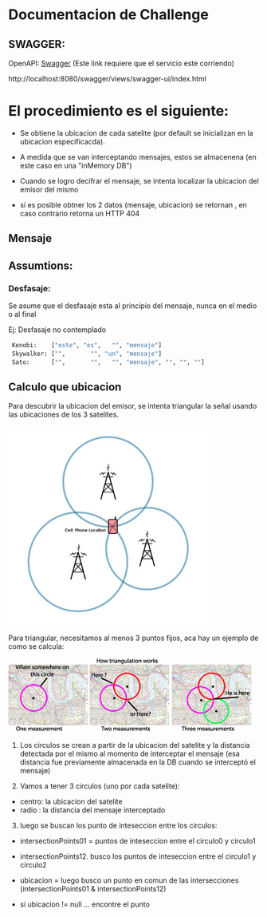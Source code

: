 # Documentacion de Challenge

## SWAGGER:

OpenAPI: [Swagger](http://localhost:8080/swagger/views/swagger-ui/index.html)
(Este link requiere que el servicio este corriendo)




http://localhost:8080/swagger/views/swagger-ui/index.html


# El procedimiento es el siguiente:

- Se obtiene la ubicacion de cada satelite (por default se inicializan en la ubicacion especificacda).

- A medida que se van interceptando mensajes, estos se almacenena (en este caso en una "inMemory DB")

- Cuando se logro decifrar el mensaje, se intenta localizar la ubicacion del emisor del mismo

- si es posible obtner los 2 datos (mensaje, ubicacion) se retornan , en caso contrario retorna un HTTP 404


## Mensaje

## Assumtions:

### Desfasaje: 
 Se asume que el desfasaje esta al principio del mensaje, nunca en el medio o al final

Ej: Desfasaje no contemplado
```bash
 Kenobi: ​   ["este", "es",   "", "mensaje"]
 Skywalker: ​["",       "", "un", "mensaje"]
 Sato: ​     ["",       "",   "", "mensaje", "", "", ""]
```


## Calculo que ubicacion

Para descubrir la ubicacion del emisor, se intenta triangular la señal usando las ubicaciones de los 3 satelites.

![triangulacion](t1.jpeg "triangulacion")

Para triangular, necesitamos al menos 3 puntos fijos, aca hay un ejemplo de como se calcula:

![triangulacion con 3 puntos](t2.jpeg "triangulacion con 3 puntos")

1. Los circulos se crean a partir de la ubicacion del satelite y la distancia detectada por el mismo al momento de interceptar el mensaje (esa distancia fue previamente almacenada en la DB cuando se interceptó el mensaje)


2. Vamos a tener 3 circulos (uno por cada satelite):
- centro: la ubicacion del satelite
- radio : la distancia del mensaje interceptado

3. luego se buscan los punto de inteseccion entre los circulos:

 - intersectionPoints01 =  puntos de inteseccion entre el circulo0 y circulo1 

 - intersectionPoints12. busco los puntos de inteseccion entre el circulo1 y circulo2

 - ubicacion =  luego busco un punto en comun de las intersecciones (intersectionPoints01 & intersectionPoints12)

- si ubicacion != null ... encontre el punto

